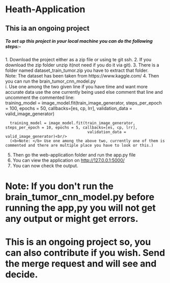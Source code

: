 # Heath-Application
<h2>This ia an ongoing project</h2>

<h5>To set up this project in your local machine you can do the following steps:-</h5>
1. Download the project either as a zip file or using te git ssh.
2. If you download the zip folder unzip it(not need if you do it via git).
3. There is a folder named dataset_train_tumor.zip you have to extract that folder.<br/>
   Note: The dataset has been taken from https://www.kaggle.com/
4. Then you can run the brain_tumor_cnn_model.py<br/>
   i. Use one among the two given line if you have time and want more accurate data use the one currently being used else comment that line and uncomment the commented line:<br/>   
      training_model = image_model.fit(train_image_generator, steps_per_epoch = 100, epochs = 50, callbacks=[es, cp, lrr],
                                    validation_data = valid_image_generator)<br/>
      
      training_model = image_model.fit(train_image_generator, steps_per_epoch = 10, epochs = 5, callbacks=[es, cp, lrr],
                                        validation_data = valid_image_generator)<br/>
      (<b>Note: </b> Use one among the above two, currently one of them is commented and there are multiple place you have to look or this.)
5. Then go the web-application folder and run the app.py file 
6. You can view the application on http://127.0.0.1:5000/
7. You can now check the output.
# Note: If you don't run the brain_tumor_cnn_model.py before running the app,py you will not get any output or might get errors.
# This is an ongoing project so, you can also contribute if you wish. Send the merge request and will see and decide.
